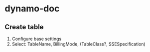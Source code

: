 # dynamo-doc

## Create table

1. Configure base settings
  1. Select: TableName, BillingMode, (TableClass?, SSESpecification)